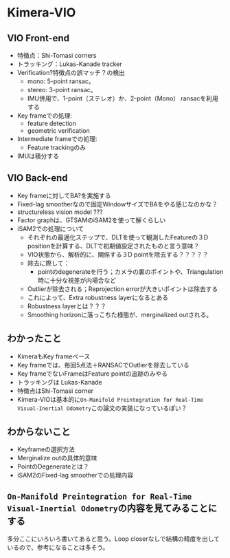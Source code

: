 # Kimera-VIO

## VIO Front-end
- 特徴点：Shi-Tomasi corners
- トラッキング：Lukas-Kanade tracker
- Verification?特徴点の誤マッチ？の検出
  - mono: 5-point ransac。
  - stereo: 3-point ransac。
  - IMU併用で、1-point（ステレオ）か、2-point（Mono） ransacを利用する 
- Key frameでの処理: 
  - feature detection
  - geometric verification
- Intermediate frameでの処理:
  - Feature trackingのみ
- IMUは積分する

## VIO Back-end
- Key frameに対してBA?を実施する
- Fixed-lag smootherなので固定WindowサイズでBAをやる感じなのかな？
- structureless vision model ???
- Factor graphは、GTSAMのiSAM2を使って解くらしい
- iSAM2での処理について
  - それぞれの最適化ステップで、DLTを使って観測したFeatureの３D positionを計算する、DLTで初期値設定されたものと言う意味？
  - VIO状態から、解析的に、関係する３D pointを除去する？？？？？
  - 除去に際して：
    - pointのdegenerateを行う；カメラの裏のポイントや、Triangulation時に十分な視差が内場合など
   - Outlierが除去される；Reprojection errorが大きいポイントは除去する
   - これによって、Extra robustness layerになるとある
   - Robustness layerとは？？？
   - Smoothing horizonに落っこちた様態が、merginalized outされる。

## わかったこと
- KimeraもKey frameベース
- Key frameでは、毎回5点法＋RANSACでOutlierを除去している
- Key frameでないFrameはFeature pointの追跡のみやる
- トラッキングは Lukas-Kanade
- 特徴点はShi-Tomasi corner
- Kimera-VIOは基本的に`On-Manifold Preintegration for Real-Time Visual-Inertial Odometry`この論文の実装になっているぽい？

## わからないこと
- Keyframeの選択方法
- Merginalize outの具体的意味
- PointのDegenerateとは？
- iSAM2のFixed-lag smootherでの処理内容


## `On-Manifold Preintegration for Real-Time Visual-Inertial Odometry`の内容を見てみることにする
多分ここにいろいろ書いてあると思う。Loop closerなしで結構の精度を出しているので、参考になることは多そう。

